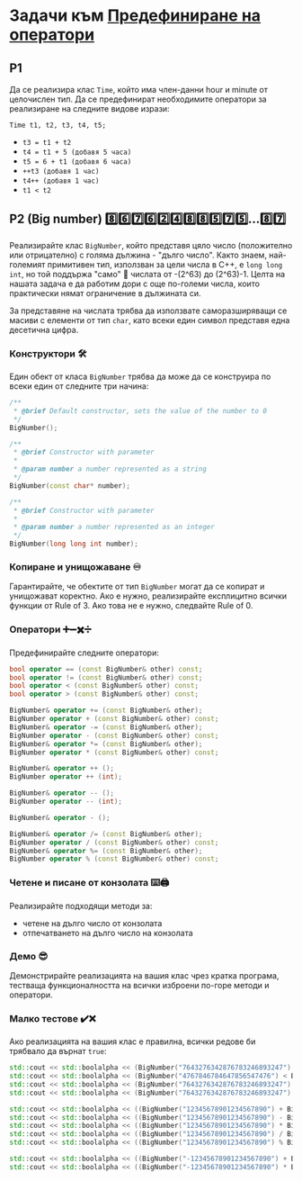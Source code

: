 # Задачи към [Предефиниране на оператори](./)

## P1

Да се реализира клас `Time`, който има член-данни hour и minute от целочислен тип. Да се предефинират необходимите оператори за реализиране на следните видове изрази: 

```Time t1, t2, t3, t4, t5;```

* `t3 = t1 + t2`
* `t4 = t1 + 5 (добавя 5 часа)`
* `t5 = 6 + t1 (добавя 6 часа)`
* `++t3 (добавя 1 час)`
* `t4++ (добавя 1 час)`
* `t1 < t2`

## P2 (Big number) :eight::six::seven::six::two::four::eight::eight::five::seven::five:...:eight::seven:

Реализирайте клас `BigNumber`, който представя цяло число (положително или отрицателно) с голяма дължина - "дълго число". Както знаем, най-големият примитивен тип, използван за цели числа в С++, е `long long int`, но той поддържа "само" :clown_face: числата от -(2^63) до (2^63)-1. Целта на нашата задача е да работим дори с още по-големи числа, които практически нямат ограничение в дължината си.

За представяне на числата трябва да използвате саморазширяващи се масиви с елементи от тип `char`, като всеки един символ представя една десетична цифра.

### Конструктори :hammer_and_wrench:

Един обект от класа `BigNumber` трябва да може да се конструира по всеки един от следните три начина:

```c++
/**
 * @brief Default constructor, sets the value of the number to 0
 */
BigNumber();

/**
 * @brief Constructor with parameter
 * 
 * @param number a number represented as a string
 */
BigNumber(const char* number);

/**
 * @brief Constructor with parameter
 * 
 * @param number a number represented as an integer
 */
BigNumber(long long int number);
```

### Копиране и унищожаване :infinity:

Гарантирайте, че обектите от тип `BigNumber` могат да се копират и унищожават коректно. Ако е нужно, реализирайте експлицитно всички функции от Rule of 3. Ако това не е нужно, следвайте Rule of 0.

### Оператори :heavy_plus_sign::heavy_minus_sign::heavy_multiplication_x::heavy_division_sign:

Предефинирайте следните оператори:

```c++
bool operator == (const BigNumber& other) const;
bool operator != (const BigNumber& other) const;
bool operator < (const BigNumber& other) const;
bool operator > (const BigNumber& other) const;

BigNumber& operator += (const BigNumber& other);
BigNumber operator + (const BigNumber& other) const;
BigNumber& operator -= (const BigNumber& other);
BigNumber operator - (const BigNumber& other) const;
BigNumber& operator *= (const BigNumber& other);
BigNumber operator * (const BigNumber& other) const;

BigNumber& operator ++ ();
BigNumber operator ++ (int);

BigNumber& operator -- ();
BigNumber operator -- (int);

BigNumber& operator - ();

BigNumber& operator /= (const BigNumber& other);
BigNumber operator / (const BigNumber& other) const;
BigNumber& operator %= (const BigNumber& other);
BigNumber operator % (const BigNumber& other) const;
```

### Четене и писане от конзолата :keyboard::printer:

Реализирайте подходящи методи за:

- четене на дълго число от конзолата 
- отпечатването на дълго число на конзолата


### Демо :sunglasses:

Демонстрирайте реализацията на вашия клас чрез кратка програма, тестваща функционалността на всички изброени по-горе методи и оператори.

### Малко тестове :heavy_check_mark::x:

Ако реализацията на вашия клас е правилна, всички редове би трябвало да върнат `true`:

```c++
std::cout << std::boolalpha << (BigNumber("7643276342876783246893247") > BigNumber("4767846784647856547476")) << std::endl;
std::cout << std::boolalpha << (BigNumber("4767846784647856547476") < BigNumber("7643276342876783246893247")) << std::endl;
std::cout << std::boolalpha << (BigNumber("7643276342876783246893247") != BigNumber("4767846784647856547476")) << std::endl;
std::cout << std::boolalpha << (BigNumber("7643276342876783246893247") == BigNumber("7643276342876783246893247")) << std::endl;

std::cout << std::boolalpha << ((BigNumber("12345678901234567890") + BigNumber("4354678097643135")) == BigNumber("12350033579332211025")) << std::endl;
std::cout << std::boolalpha << ((BigNumber("12345678901234567890") - BigNumber("4354678097643135")) == BigNumber("12341324223136924755")) << std::endl;
std::cout << std::boolalpha << ((BigNumber("12345678901234567890") * BigNumber("4354678097643135")) == BigNumber("53761457511741137249987999149935150")) << std::endl;
std::cout << std::boolalpha << ((BigNumber("12345678901234567890") / BigNumber("4354678097643135")) == BigNumber("2835")) << std::endl;
std::cout << std::boolalpha << ((BigNumber("12345678901234567890") % BigNumber("4354678097643135")) == BigNumber("166494416280165")) << std::endl;

std::cout << std::boolalpha << ((BigNumber("-12345678901234567890") + BigNumber("4354678097643135")) == BigNumber("-12341324223136924755")) << std::endl;
std::cout << std::boolalpha << ((BigNumber("-12345678901234567890") * BigNumber("4354678097643135")) == BigNumber("-53761457511741137249987999149935150")) << std::endl;
```
